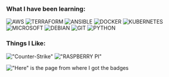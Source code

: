 ### What I have been learning:
![AWS](https://img.shields.io/badge/Amazon_AWS-FF9900?style=for-the-badge&logo=amazonaws&logoColor=white "AWS") ![TERRAFORM](https://img.shields.io/badge/Terraform-7B42BC?style=for-the-badge&logo=terraform&logoColor=white "TERRAFORM") ![ANSIBLE](https://img.shields.io/badge/Ansible-000000?style=for-the-badge&logo=ansible&logoColor=white "ANSIBLE") ![DOCKER](https://img.shields.io/badge/Docker-2CA5E0?style=for-the-badge&logo=docker&logoColor=white "DOCKER") ![KUBERNETES](https://img.shields.io/badge/kubernetes-326ce5.svg?&style=for-the-badge&logo=kubernetes&logoColor=white "KUBERNETES") ![MICROSOFT](https://img.shields.io/badge/Microsoft-666666?style=for-the-badge&logo=microsoft&logoColor=white "MICROSOFT") ![DEBIAN](https://img.shields.io/badge/Debian-A81D33?style=for-the-badge&logo=debian&logoColor=white "DEBIAN") ![GIT](https://img.shields.io/badge/GIT-E44C30?style=for-the-badge&logo=git&logoColor=white "GIT") ![PYTHON](https://img.shields.io/badge/Python-3776AB?style=for-the-badge&logo=python&logoColor=white)

### Things I Like:

!["Counter-Strike"](https://img.shields.io/badge/Counter_Strike-000000?style=for-the-badge&logo=counter-strike&logoColor=white "Counter-Strike") !["RASPBERRY PI"](https://img.shields.io/badge/Raspberry%20Pi-A22846?style=for-the-badge&logo=Raspberry%20Pi&logoColor=white "RASPBERRY PI")




!["Here"](https://dev.to/envoy_/150-badges-for-github-pnk) is the page from where I got the badges
